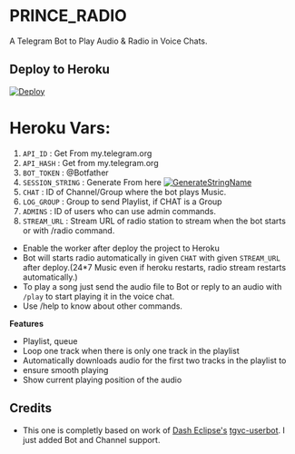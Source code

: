 # PRINCE_RADIO
A Telegram Bot to Play Audio & Radio in Voice Chats.

## Deploy to Heroku

[![Deploy](https://www.herokucdn.com/deploy/button.svg)](https://heroku.com/deploy?template=https://github.com/prince301102/Prince_Radio)

# Heroku Vars:
1. `API_ID` : Get From my.telegram.org
2. `API_HASH` : Get from my.telegram.org
3. `BOT_TOKEN` : @Botfather
4. `SESSION_STRING` : Generate From here [![GenerateStringName](https://img.shields.io/badge/repl.it-generateStringName-yellowgreen)](https://repl.it/@subinps/getStringName)
5. `CHAT` : ID of Channel/Group where the bot plays Music.
6. `LOG_GROUP` : Group to send Playlist, if CHAT is a Group
7. `ADMINS` : ID of users who can use admin commands.
8. `STREAM_URL` : Stream URL of radio station to stream when the bot starts or with /radio command.

- Enable the worker after deploy the project to Heroku
- Bot will starts radio automatically in given `CHAT` with given `STREAM_URL` after deploy.(24*7 Music even if heroku restarts, radio stream restarts automatically.)  
- To play a song just send the audio file to Bot or reply  to an audio with `/play` to start playing it in the voice chat.
- Use /help to know about other commands.

**Features**

- Playlist, queue
- Loop one track when there is only one track in the playlist
- Automatically downloads audio for the first two tracks in the playlist to
- ensure smooth playing
- Show current playing position of the audio

## Credits 
- This one is completly based on work of [Dash Eclipse's](https://github.com/dashezup) [tgvc-userbot](https://github.com/callsmusic/tgvc-userbot). I just added Bot and Channel support.

